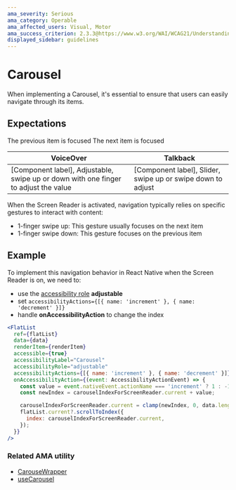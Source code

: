 ```yaml
---
ama_severity: Serious
ama_category: Operable
ama_affected_users: Visual, Motor
ama_success_criterion: 2.3.3@https://www.w3.org/WAI/WCAG21/Understanding/animation-from-interactions.html
displayed_sidebar: guidelines
---
```


# Carousel

<AMASection />

When implementing a Carousel, it's essential to ensure that users can easily navigate through its items.

## Expectations

<ScreenReader>
    <When title="The user focuses a Carousel component">
        <Then title="The Screen Reader announces: [Component label] Adjustable/Slider, swipe up or down to adjust">
            <When title="User swipes up">
                <Then noChildren>The previous item is focused</Then>
            </When>
            <When title="User swipes down">
                <Then noChildren>The next item is focused</Then>
            </When>
        </Then>
    </When>
</ScreenReader>

| VoiceOver                                                                           | Talkback                                                    |
| ----------------------------------------------------------------------------------- | ----------------------------------------------------------- |
| [Component label], Adjustable, swipe up or down with one finger to adjust the value | [Component label], Slider, swipe up or swipe down to adjust |

When the Screen Reader is activated, navigation typically relies on specific gestures to interact with content:

- 1-finger swipe up: This gesture usually focuses on the next item
- 1-finger swipe down: This gesture focuses on the previous item

## Example

To implement this navigation behavior in React Native when the Screen Reader is on, we need to:

- use the [accessibility role](./accessibility-role) **adjustable**
- set `accessibilityActions={[{ name: 'increment' }, { name: 'decrement' }]}`
- handle **onAccessibilityAction** to change the index

```jsx
<FlatList
  ref={flatList}
  data={data}
  renderItem={renderItem}
  accessible={true}
  accessibilityLabel="Carousel"
  accessibilityRole="adjustable"
  accessibilityActions={[{ name: 'increment' }, { name: 'decrement' }]}
  onAccessibilityAction={(event: AccessibilityActionEvent) => {
    const value = event.nativeEvent.actionName === 'increment' ? 1 : -1;
    const newIndex = carouselIndexForScreenReader.current + value;

    carouselIndexForScreenReader.current = clamp(newIndex, 0, data.length - 1);
    flatList.current?.scrollToIndex({
      index: carouselIndexForScreenReader.current,
    });
  }}
/>
```

### Related AMA utility

- [CarouseWrapper](/extras/docs/components/carouse-wrapper)
- [useCarousel](/extras/docs/hooks/use-carousel)
